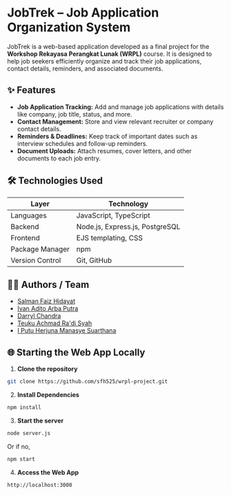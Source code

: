 # JobTrek – Job Application Organization System

JobTrek is a web-based application developed as a final project for the **Workshop Rekayasa Perangkat Lunak (WRPL)** course. It is designed to help job seekers efficiently organize and track their job applications, contact details, reminders, and associated documents.

## ✨ Features

- **Job Application Tracking:** Add and manage job applications with details like company, job title, status, and more.
- **Contact Management:** Store and view relevant recruiter or company contact details.
- **Reminders & Deadlines:** Keep track of important dates such as interview schedules and follow-up reminders.
- **Document Uploads:** Attach resumes, cover letters, and other documents to each job entry.

## 🛠️ Technologies Used

| Layer           | Technology                        |
|-----------------|-----------------------------------|
| Languages       | JavaScript, TypeScript            |
| Backend         | Node.js, Express.js, PostgreSQL   |
| Frontend        | EJS templating, CSS               |
| Package Manager | npm                               |
| Version Control | Git, GitHub                       | 

## 🧑‍💻 Authors / Team

* [Salman Faiz Hidayat](https://github.com/sfh525)
* [Ivan Adito Arba Putra](https://github.com/ivanadito-ap)
* [Darryl Chandra](https://github.com/darc12345)
* [Teuku Achmad Ra'di Syah](https://github.com/yarin-sys)
* [I Putu Herjuna Manasye Suarthana](https://github.com/manasyesuarthana)

## 🌐 Starting the Web App Locally

1. **Clone the repository**
```bash
git clone https://github.com/sfh525/wrpl-project.git
```

2. **Install Dependencies**
```bash
npm install
```

3. **Start the server**
```bash
node server.js
```
Or if no,
```bash
npm start
```

4. **Access the Web App**
```bash
http://localhost:3000
```
